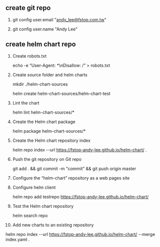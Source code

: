 
## create git repo

1. git config user.email "andy_lee@fstop.com.tw"

2. git config user.name "Andy Lee"

## create helm chart repo

1. Create robots.txt 

   echo -e “User-Agent: *\nDisallow: /” > robots.txt

2. Create source folder and helm charts

   mkdir ./helm-chart-sources
   
   helm create helm-chart-sources/helm-chart-test
   
3. Lint the chart

   helm lint helm-chart-sources/*

4. Create the Helm chart package

   helm package helm-chart-sources/*

5. Create the Helm chart repository index

   helm repo index --url https://fstop-andy-lee.github.io/helm-chart/ .   

6. Push the git repository on Git repo

   git add . && git commit -m "commit" && git push origin master
   
7. Configure the “helm-chart” repository as a web pages site

8. Configure helm client

   helm repo add testrepo https://fstop-andy-lee.github.io/helm-chart/

9. Test the Helm chart repository

   helm search repo

10. Add new charts to an existing repository

   helm repo index --url https://fstop-andy-lee.github.io/helm-chart/ --merge index.yaml .
   
   